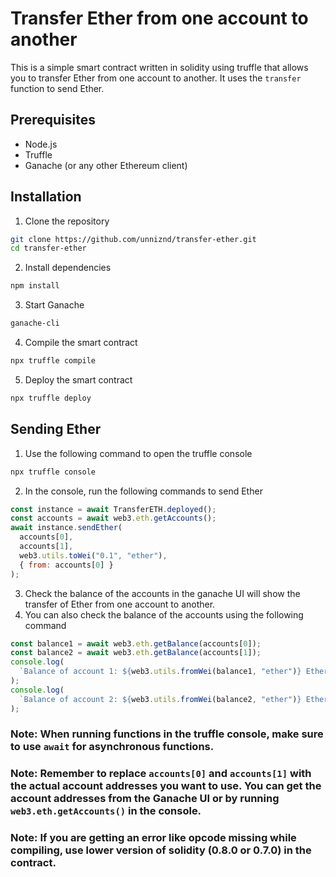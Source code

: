 # Transfer Ether from one account to another

This is a simple smart contract written in solidity using truffle that allows you to transfer Ether from one account to another. It uses the `transfer` function to send Ether.

## Prerequisites

- Node.js
- Truffle
- Ganache (or any other Ethereum client)

## Installation

1. Clone the repository

```bash
git clone https://github.com/unniznd/transfer-ether.git
cd transfer-ether
```

2. Install dependencies

```bash
npm install
```

3. Start Ganache

```bash
ganache-cli
```

4. Compile the smart contract

```bash
npx truffle compile
```

5. Deploy the smart contract

```bash
npx truffle deploy
```

## Sending Ether

1. Use the following command to open the truffle console

```bash
npx truffle console
```

2. In the console, run the following commands to send Ether

```javascript
const instance = await TransferETH.deployed();
const accounts = await web3.eth.getAccounts();
await instance.sendEther(
  accounts[0],
  accounts[1],
  web3.utils.toWei("0.1", "ether"),
  { from: accounts[0] }
);
```

3. Check the balance of the accounts in the ganache UI will show the transfer of Ether from one account to another.
4. You can also check the balance of the accounts using the following command

```javascript
const balance1 = await web3.eth.getBalance(accounts[0]);
const balance2 = await web3.eth.getBalance(accounts[1]);
console.log(
  `Balance of account 1: ${web3.utils.fromWei(balance1, "ether")} Ether`
);
console.log(
  `Balance of account 2: ${web3.utils.fromWei(balance2, "ether")} Ether`
);
```

### Note: When running functions in the truffle console, make sure to use `await` for asynchronous functions.

### Note: Remember to replace `accounts[0]` and `accounts[1]` with the actual account addresses you want to use. You can get the account addresses from the Ganache UI or by running `web3.eth.getAccounts()` in the console.

### Note: If you are getting an error like opcode missing while compiling, use lower version of solidity (0.8.0 or 0.7.0) in the contract.
